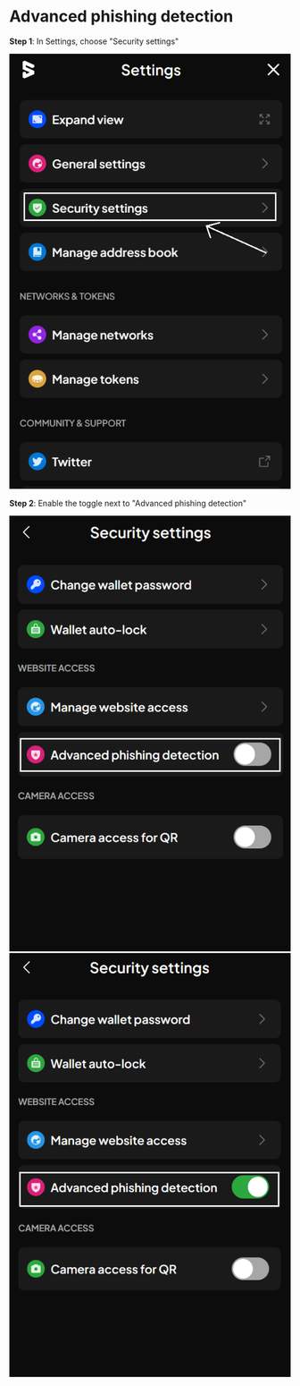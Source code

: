 # Advanced phishing detection

**Step 1**: In Settings, choose "Security settings"

![](<../.gitbook/assets/Screenshot 2023-07-06 170342.png>)

**Step 2**: Enable the toggle next to "Advanced phishing detection"

![](<../.gitbook/assets/Screenshot 2023-07-06 170424.png>) ![](<../.gitbook/assets/Screenshot 2023-07-06 170440.png>)
